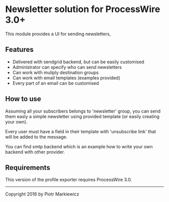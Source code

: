 # Newsletter solution for ProcessWire 3.0+

This module provides a UI for sending newsletters, 

## Features

- Delivered with sendgrid backend, but can be easily customised
- Administrator can specify who can send newsletters
- Can work with muliply destination groups
- Can work with email templates (examples provided)
- Every part of an email can be customised

## How to use

Assuming all your subscribers belongs to 'newsletter' group, you can send them easly a simple 
newsletter using provided template (or easily creating your own).

Every user must have a field in their template with 'unsubscribe link' that will be added
to the message. 

You can find smtp backend which is an example how to write your own backend with other provider.

## Requirements

This version of the profile exporter requires ProcessWire 3.0. 

---

Copyright 2016 by Piotr Markiewicz

